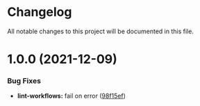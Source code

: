 # Changelog

All notable changes to this project will be documented in this file.

# 1.0.0 (2021-12-09)


### Bug Fixes

* **lint-workflows:** fail on error ([98f15ef](https://github.com/clickdealer/github-workflows/commit/98f15efa8d4d5a7af08e6a51964b49e9280a131a))
